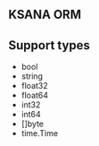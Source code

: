 KSANA ORM
---------------------

## Support types
  * bool
  * string
  * float32
  * float64
  * int32
  * int64
  * []byte
  * time.Time

